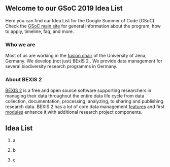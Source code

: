 ## Welcome to our GSoC 2019 Idea List

Here you can find our Idea List for the Google Summer of Code (GSoC). Check the [GSoC main site](http://code.google.com/soc) for general information about the program, how to apply, timeline, faq, and more. 

### Who we are

Most of us are working in the [fusion chair](http://fusion.cs.uni-jena.de/fusion/) of the University of Jena, Germany. We develop (not just) BExIS 2 . We provide data management for several biodiversity research programms in Germany.

### About BEXIS 2

[BEXIS 2](http://bexis2.uni-jena.de/) is a free and open source software supporting researchers in managing their data throughout the entire data life cycle from data collection, documentation, processing, analyzing, to sharing and publishing research data. BEXIS 2 has a lot of core data management [features](http://bexis2.uni-jena.de/bexis2-software/features/) and first [modules](https://github.com/bexis)  enhance it with additional research project components.

## Idea List

1. a

2. b

3. c






